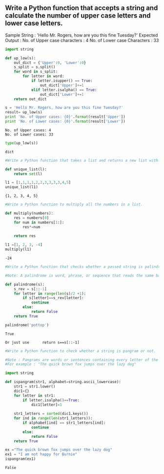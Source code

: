 
## Write a Python function that accepts a string and calculate the number of upper case letters and lower case letters.

Sample String : 'Hello Mr. Rogers, how are you this fine Tuesday?'
Expected Output : 
No. of Upper case characters : 4
No. of Lower case Characters : 33




```python
import string

def up_low(s):
    out_dict = {'Upper':0, 'Lower':0}
    s_split = s.split()
    for word in s_split:
        for letter in word:
            if letter.isupper() == True:
                out_dict['Upper']+=1
            elif letter.isalpha() == True:
                out_dict['Lower']+=1
    return out_dict

s = 'Hello Mr. Rogers, how are you this fine Tuesday?'
result= up_low(s)
print 'No. of Upper cases: {0}'.format(result['Upper'])
print 'No. of Lower cases: {0}'.format(result['Lower'])    
```

    No. of Upper cases: 4
    No. of Lower cases: 33



```python
type(up_low(s))
```




    dict




```python
#Write a Python function that takes a list and returns a new list with unique elements of the first list
```


```python
def unique_list(l):
    return set(l)

l1 = [1,1,1,1,2,2,3,3,3,3,4,5]
unique_list(l1)
```




    {1, 2, 3, 4, 5}




```python
#Write a Python function to multiply all the numbers in a list.
```


```python
def multiply(numbers):
    res = numbers[0]
    for num in numbers[1:]:
        res*=num
    
    return res

l1 =[1, 2, 3, -4]
multiply(l1)
```




    -24




```python
#Write a Python function that checks whether a passed string is palindrome or not.

#Note: A palindrome is word, phrase, or sequence that reads the same backward as forward, e.g., madam or nurses run.
```


```python
def palindrome(s):
    s_rev = s[::-1]
    for letter in range(len(s)/2 +1):
        if s[letter]==s_rev[letter]:
            continue
        else:
            return False
    return True

palindrome('pottop')
```




    True
   
    Or just use      return s==s[::-1] 


```python
#Write a Python function to check whether a string is pangram or not.

#Note : Pangrams are words or sentences containing every letter of the alphabet at least once.
#For example : "The quick brown fox jumps over the lazy dog"
```


```python
import string

def ispangram(str1, alphabet=string.ascii_lowercase): 
    str1 = str1.lower()
    dic1={}
    for letter in str1:
        if letter.isalpha()==True:
            dic1[letter]=1
    
    str1_letters = sorted(dic1.keys())
    for ind in range(len(str1_letters)):
        if alphabet[ind] == str1_letters[ind]:
            continue
        else:
            return False
    return True

ex ="The quick brown fox jumps over the lazy dog"
ex1 = "I am not happy for Burnie"
ispangram(ex1)
```




    False


